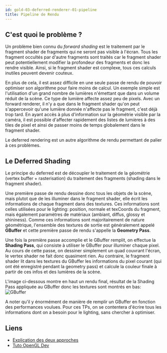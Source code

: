 ```yaml
---
id: gold-03-deferred-renderer-01-pipeline
title: Pipeline de Rendu
---
```


## C'est quoi le problème ?

Un problème bien connu du *forward shading* est le traitement par le fragment shader de fragments qui ne seront pas visible à l'écran.
Tous les fragment occultés par d'autre fragments sont traités car le fragment shader peut potentiellement modifier la profondeur des fragments et donc les rendre visible.
Ainsi, si le fragment shader est complexe, tous ces calculs inutiles peuvent devenir couteux.

En plus de cela, il est assez difficile en une seule passe de rendu de pouvoir optimiser son algorithme pour faire moins de calcul.
Un exemple simple est l'utilisation d'un grand nombre de lumières n'émettant que dans un volume réduit de la scène.
Ce type de lumière affecte assez peu de pixels.
Avec un forward renderer, il n'y a que dans le fragment shader qu'on peut s'appercevoir qu'une lumière donnée n'affecte pas le fragment, c'est déjà trop tard.
En ayant accès à plus d'information sur la géométrie visible par la caméra, il est possible d'affecter rapidement des listes de lumières à des tiles de pixel et ainsi de passer moins de temps globalement dans le fragment shader.

Le deferred rendering est un autre algorithme de rendu permettant de palier à ces problèmes.

## Le Deferred Shading

Le principe du deferred est de découpler le traitement de la géométrie (vertex buffer + rasterisation) du traitement des fragments (shading dans le fragment shader).

Une première passe de rendu dessine donc tous les objets de la scène, mais plutot que de les illuminer dans le fragment shader, elle écrit les informations de chaque fragment dans des textures.
Ces informations sont celles utilisées pour le lighting: position, normale et texCoords du fragment, mais également paramètres de matériaux (ambiant, diffus, glossy et shininess).
Comme ces informations sont majoritairement de nature géométrique, l'ensemble des textures de sortie est généralement appelé **GBuffer** et cette première passe de rendu s'appelle la **Geometry Pass**.

Une fois la première passe accomplie et le GBuffer remplit, on effectue la **Shading Pass**, qui consiste à utiliser le GBuffer pour illuminer chaque pixel.
Au cours de cette passe, on dessiner simplement un quad couvrant l'écran, le vertex shader ne fait donc quasiment rien.
Au contraire, le fragment shader lit dans les textures du GBuffer les informations du pixel courant (qui ont été enregistré pendant la geometry pass) et calcule la couleur finale à partir de ces infos et des lumières de la scène.

L'image ci-dessous montre en haut un rendu final, résultat de la Shading Pass appliquée au GBuffer donc les textures sont montrés en bas:
![GBuffer](/images/gbuffer_1.png)

A noter qu'il y énormément de manière de remplir un GBuffer en fonction des performances voulues.
Pour ces TPs, on se contentera d'écrire tous les informations dont on a besoin pour le lighting, sans chercher à optimiser.

## Liens

- [Explication des deux approches](https://gamedevelopment.tutsplus.com/articles/forward-rendering-vs-deferred-rendering--gamedev-12342)
- [Tuto OpenGL Dev](http://ogldev.atspace.co.uk/www/tutorial35/tutorial35.html)
